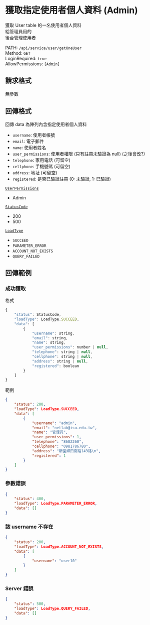 # 獲取指定使用者個人資料 (Admin)

獲取 User table 的一名使用者個人資料  
給管理員用的  
後台管理使用者  

PATH: `/api/service/user/getOneUser`  
Method: `GET`  
LoginRequired: `true`  
AllowPermissions: `[Admin]`  


## 請求格式
無參數  


## 回傳格式

回傳 data 為陣列內含指定使用者個人資料  

* `username`: 使用者帳號
* `email`: 電子郵件
* `name`: 使用者姓名
* `user_permissions`: 使用者權限 (只有註冊未驗證為 null) (之後會改?)
* `telephone`: 家用電話 (可留空)
* `cellphone`: 手機號碼 (可留空)
* `address`: 地址 (可留空)
* `registered`: 是否已驗證註冊 (0: 未驗證, 1: 已驗證)

[`UserPermissions`](../../types.md#userpermissions)  
* Admin

[`StatusCode`](../../types.md#statuscode)  
* 200
* 500

[`LoadType`](../../types.md#loadtype)  
* `SUCCEED`
* `PARAMETER_ERROR`
* `ACCOUNT_NOT_EXISTS`
* `QUERY_FAILED`


## 回傳範例
### 成功獲取
格式
```js
{
    "status": StatusCode,
    "loadType": LoadType.SUCCEED,
    "data": [
        {
            "username": string,
            "email": string,
            "name": string,
            "user_permissions": number | null,
            "telephone": string | null,
            "cellphone": string | null,
            "address": string | null,
            "registered": boolean
        }
    ]
}
```
範例
```json
{
    "status": 200,
    "loadType": LoadType.SUCCEED,
    "data": [
        {
            "username": "admin",
            "email": "netlab@isu.edu.tw",
            "name": "管理員",
            "user_permissions": 1,
            "telephone": "8682260",
            "cellphone": "0981786780",
            "address": "新園鄉田南路143路\n",
            "registered": 1
        }
    ]
}
```

### 參數錯誤
```json
{
    "status": 400,
    "loadType": LoadType.PARAMETER_ERROR,
    "data": []
}
```

### 該 username 不存在
```json
{
    "status": 200,
    "loadType": LoadType.ACCOUNT_NOT_EXISTS,
    "data": [
        {
            "username": "user10"
        }
    ]
}
```

### Server 錯誤  
```json
{
    "status": 500,
    "loadType": LoadType.QUERY_FAILED,
    "data": []
}
```
